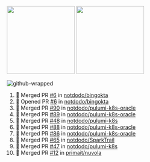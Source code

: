 <a href="https://github.com/notdodo"><img src="https://github-readme-stats.vercel.app/api?username=notdodo&count_private=true&theme=dark" height="180" /></a> <a href="https://github.com/notdodo"><img src="https://github-readme-stats.vercel.app/api/top-langs/?username=notdodo&langs_count=8&theme=dark&hide=tex,java,html,css&layout=compact" height="180" /></a>

![github-wrapped](https://github.com/notdodo/notdodo/assets/6991986/fb310ed4-7b6b-48dd-a447-4c85e6000edb)

<!--START_SECTION:activity-->
1. 🎉 Merged PR [#6](https://github.com/notdodo/bingokta/pull/6) in [notdodo/bingokta](https://github.com/notdodo/bingokta)
2. 💪 Opened PR [#6](https://github.com/notdodo/bingokta/pull/6) in [notdodo/bingokta](https://github.com/notdodo/bingokta)
3. 🎉 Merged PR [#90](https://github.com/notdodo/pulumi-k8s-oracle/pull/90) in [notdodo/pulumi-k8s-oracle](https://github.com/notdodo/pulumi-k8s-oracle)
4. 🎉 Merged PR [#89](https://github.com/notdodo/pulumi-k8s-oracle/pull/89) in [notdodo/pulumi-k8s-oracle](https://github.com/notdodo/pulumi-k8s-oracle)
5. 🎉 Merged PR [#48](https://github.com/notdodo/pulumi-k8s/pull/48) in [notdodo/pulumi-k8s](https://github.com/notdodo/pulumi-k8s)
6. 🎉 Merged PR [#88](https://github.com/notdodo/pulumi-k8s-oracle/pull/88) in [notdodo/pulumi-k8s-oracle](https://github.com/notdodo/pulumi-k8s-oracle)
7. 🎉 Merged PR [#86](https://github.com/notdodo/pulumi-k8s-oracle/pull/86) in [notdodo/pulumi-k8s-oracle](https://github.com/notdodo/pulumi-k8s-oracle)
8. 🎉 Merged PR [#65](https://github.com/notdodo/SparkTrail/pull/65) in [notdodo/SparkTrail](https://github.com/notdodo/SparkTrail)
9. 🎉 Merged PR [#47](https://github.com/notdodo/pulumi-k8s/pull/47) in [notdodo/pulumi-k8s](https://github.com/notdodo/pulumi-k8s)
10. 🎉 Merged PR [#12](https://github.com/primait/nuvola/pull/12) in [primait/nuvola](https://github.com/primait/nuvola)
<!--END_SECTION:activity-->
